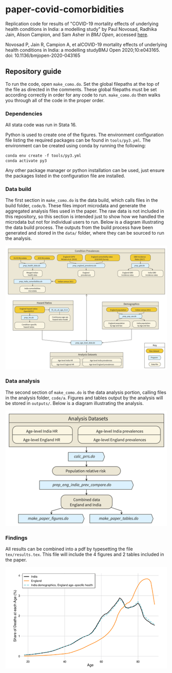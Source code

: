 # paper-covid-comorbidities
Replication code for results of "COVID-19 mortality effects of
underlying health conditions in India: a modelling study" by Paul
Novosad, Radhika Jain, Alison Campion, and Sam Asher in _BMJ
Open_, accessed [here](hhttps://bmjopen.bmj.com/content/10/12/e043165).

Novosad P, Jain R, Campion A, et alCOVID-19 mortality effects of
underlying health conditions in India: a modelling studyBMJ Open
2020;10:e043165. doi: 10.1136/bmjopen-2020-043165

## Repository guide
To run the code, open `make_como.do`. Set the global filepaths at the
top of the file as directed in the comments. These global filepaths
must be set according correctly in order for any code to
run. `make_como.do` then walks you through all of the code in the
proper order.

### Dependencies
All stata code was run in Stata 16.

Python is used to create one of the figures. The environment
configuration file listing the required packages can be found in
`tools/py3.yml`. The environment can be created using conda by running
the following:
```
conda env create -f tools/py3.yml
conda activate py3
```
Any other package manager or python installation can be used, just
ensure the packages listed in the configuration file are
installed.

### Data build
The first section in `make_como.do` is the data build, which calls files in the build folder,
`code/b`. These files import microdata and generate the aggregated
analysis files used in the paper. The raw data is not included in
this repository, so this section is intended just to
show how we handled the microdata but not for individual users to run. Below is a diagram illustrating the
data build process. The outputs from the build process have been
generated and stored in the `data/` folder, where they can be sourced
to run the analysis.

![alt text](https://github.com/devdatalab/paper-covid-comorbidities/blob/main/assets/covid-como-build.png "Data build workflow")

### Data analysis
The second section of `make_como.do` is the data analysis portion,
calling files in the analysis folder, `code/a`. Figures and tables
output by the analysis will be stored in `outputs/`.  Below is a
diagram illustrating the analysis.

![alt text](https://github.com/devdatalab/paper-covid-comorbidities/blob/main/assets/covid-como-analysis.png "Analysis workflow")

### Findings
All results can be combined into a pdf by typesetting the file
`tex/results.tex`.  This file will include the 4 figures and 2 tables
included in the paper.

![alt text](https://github.com/devdatalab/paper-covid-comorbidities/blob/main/assets/figure4.png "Figure 4")

